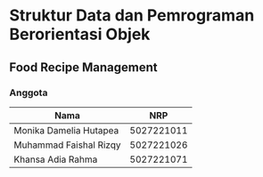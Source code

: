 # Struktur Data dan Pemrograman Berorientasi Objek
## Food Recipe Management
### Anggota

| Nama                    | NRP        |
| ----------------------- | ---------- |
| Monika Damelia Hutapea  | 5027221011 |
| Muhammad Faishal Rizqy  | 5027221026 |
| Khansa Adia Rahma       | 5027221071 |
